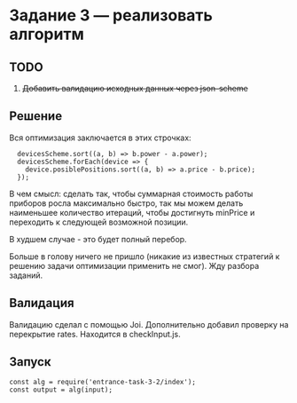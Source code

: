 # Задание 3 — реализовать алгоритм

## TODO

1.  ~~Добавить валидацию исходных данных через json-scheme~~

## Решение

Вся оптимизация заключается в этих строчках:

```
  devicesScheme.sort((a, b) => b.power - a.power);
  devicesScheme.forEach(device => {
    device.posiblePositions.sort((a, b) => a.price - b.price);
  });
```

В чем смысл: сделать так, чтобы суммарная стоимость работы приборов росла максимально быстро, так мы можем делать наименьшее количество итераций, чтобы достигнуть minPrice и переходить к следующей возможной позиции.

В худшем случае - это будет полный перебор.

Больше в голову ничего не пришло (никакие из известных стратегий к решению задачи оптимизации применить не смог). Жду разбора заданий.

## Валидация

Валидацию сделал с помощью Joi. Дополнительно добавил проверку на перекрытие rates.
Находится в checkInput.js.

## Запуск

```
const alg = require('entrance-task-3-2/index');
const output = alg(input);
```
